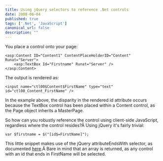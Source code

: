 ```yaml
---
title: Using jQuery selectors to reference .Net controls
date: 2008-06-04
published: true
tags: ['.Net', 'JavaScript']
canonical_url: false
description: ""
---
```


You place a control onto your page:

    <asp:Content ID="Content1" ContentPlaceHolderID="Content" Runat="Server">
        <asp:TextBox Id="Firstname" Runat="Server" />
    </asp:Content>

The output is rendered as:

    <input name="ctl00$Content$FirstName" type="text" id="ctl00_Content_FirstName" />

In the example above, the disparity in the rendered id attribute occurs because the TextBox control has been placed within a Content control, as the Page object inherits a MasterPage.

So how can you robustly reference the control using client-side JavaScript, regardless where the control resides?Â  Using jQuery it's fairly trivial:

    var $firstname = $("[id$=FirstName]");

This little snippet makes use of the jQuery attributeEndsWith selector, as documented [here](https://jquery.com/#attributevalue).Â  Bare in mind that an array is returned, as any control with an id that ends in FirstName will be selected.